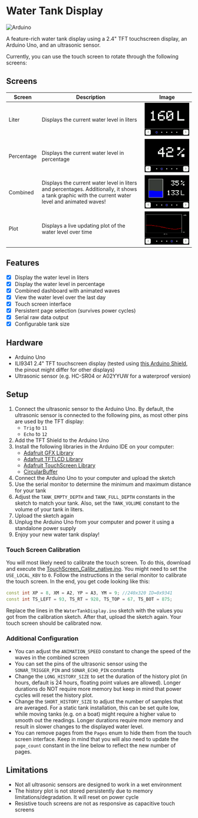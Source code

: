 # Water Tank Display

![Arduino](https://img.shields.io/badge/-Arduino-00979D?style=for-the-badge&logo=Arduino&logoColor=white)

A feature-rich water tank display using a 2.4" TFT touchscreen display, an Arduino Uno, and an ultrasonic sensor.

Currently, you can use the touch screen to rotate through the following screens:

## Screens

| Screen | Description | Image |
| --- | --- | --- |
| Liter | Displays the current water level in liters | ![Liter Screen](img/big_liter.png) |
| Percentage | Displays the current water level in percentage | ![Percentage Screen](img/big_percent.png) |
| Combined | Displays the current water level in liters and percentages. Additionally, it shows a tank graphic with the current water level and animated waves! | ![Combined Screen](img/combi.png) | ![Combined Screen](img/combi.png) |
| Plot | Displays a live updating plot of the water level over time | ![Plot Screen](img/plot.png) |

## Features

- [x] Display the water level in liters
- [x] Display the water level in percentage
- [x] Combined dashboard with animated waves
- [x] View the water level over the last day
- [x] Touch screen interface
- [x] Persistent page selection (survives power cycles)
- [x] Serial raw data output
- [x] Configurable tank size

## Hardware

- Arduino Uno
- ILI9341 2.4" TFT touchscreen display (tested using [this Arduino Shield](https://www.amazon.de/dp/B086W6D9Z2), the pinout might differ for other displays)
- Ultrasonic sensor (e.g. HC-SR04 or A02YYUW for a waterproof version)

## Setup

1. Connect the ultrasonic sensor to the Arduino Uno. By default, the ultrasonic sensor is connected to the following pins, as most other pins are used by the TFT display:
    - `Trig` to `11`
    - `Echo` to `12`
2. Add the TFT Shield to the Arduino Uno
3. Install the following libraries in the Arduino IDE on your computer:
    - [Adafruit GFX Library](https://www.arduino.cc/reference/en/libraries/adafruit-gfx-library/)
    - [Adafruit TFTLCD Library](https://www.arduino.cc/reference/en/libraries/adafruit-tftlcd-library/)
    - [Adafruit TouchScreen Library](https://www.arduino.cc/reference/en/libraries/adafruit-touchscreen/)
    - [CircularBuffer](https://www.arduino.cc/reference/en/libraries/circularbuffer/)
4. Connect the Arduino Uno to your computer and upload the sketch
5. Use the serial monitor to determine the minimum and maximum distance for your tank
6. Adjust the `TANK_EMPTY_DEPTH` and `TANK_FULL_DEPTH` constants in the sketch to match your tank. Also, set the `TANK_VOLUME` constant to the volume of your tank in liters.
7. Upload the sketch again
8. Unplug the Arduino Uno from your computer and power it using a standalone power supply
9. Enjoy your new water tank display!

### Touch Screen Calibration

You will most likely need to calibrate the touch screen. To do this, download and execute the [TouchScreen_Calibr_native.ino](https://github.com/prenticedavid/MCUFRIEND_kbv/blob/6792ce7caffc75b89a95ae659a0e98bd43d98258/examples/TouchScreen_Calibr_native/TouchScreen_Calibr_native.ino). You might need to set the `USE_LOCAL_KBV` to `0`. Follow the instructions in the serial monitor to calibrate the touch screen. In the end, you get code looking like this:

```cpp
const int XP = 8, XM = A2, YP = A3, YM = 9; //240x320 ID=0x9341
const int TS_LEFT = 93, TS_RT = 928, TS_TOP = 67, TS_BOT = 875;
```

Replace the lines in the `WaterTankDisplay.ino` sketch with the values you got from the calibration sketch. After that, upload the sketch again. Your touch screen should be calibrated now.

### Additional Configuration

- You can adjust the `ANIMATION_SPEED` constant to change the speed of the waves in the combined screen
- You can set the pins of the ultrasonic sensor using the `SONAR_TRIGGER_PIN` and `SONAR_ECHO_PIN` constants
- Change the `LONG_HISTORY_SIZE` to set the duration of the history plot (in hours, default is 24 hours, floating point values are allowed). Longer durations do NOT require more memory but keep in mind that power cycles will reset the history plot.
- Change the `SHORT_HISTORY_SIZE` to adjust the number of samples that are averaged. For a static tank installation, this can be set quite low, while moving tanks (e.g. on a boat) might require a higher value to smooth out the readings. Longer durations require more memory and result in slower changes to the displayed water level.
- You can remove pages from the `Pages` enum to hide them from the touch screen interface. Keep in mind that you will also need to update the `page_count` constant in the line below to reflect the new number of pages.


## Limitations

- Not all ultrasonic sensors are designed to work in a wet environment
- The history plot is not stored persistently due to memory limitations/degradation. It will reset on power cycle
- Resistive touch screens are not as responsive as capacitive touch screens

